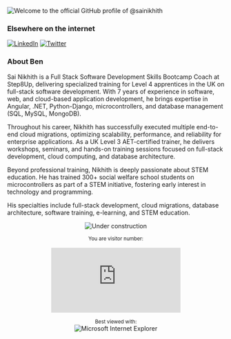 <!-- markdownlint-disable MD041 -->
![Welcome to the official GitHub profile of @sainikhith](https://github.com/sainikhith/sainikhith/blob/main/ledprofile.gif?raw=true)

### Elsewhere on the internet

[![LinkedIn](https://user-images.githubusercontent.com/282759/84680162-4161a300-af00-11ea-912c-8f32e5cc1676.png)](https://linkedin.com/in/srisainikhith)
[![Twitter](https://user-images.githubusercontent.com/282759/84680160-40c90c80-af00-11ea-8390-bb86858c5fa5.png)](https://x.com/srisainikhith)&nbsp;

### About Ben

Sai Nikhith is a Full Stack Software Development Skills Bootcamp Coach at Step8Up, delivering specialized training for Level 4 apprentices in the UK on full-stack software development. With 7 years of experience in software, web, and cloud-based application development, he brings expertise in Angular, .NET, Python-Django, microcontrollers, and database management (SQL, MySQL, MongoDB).

Throughout his career, Nikhith has successfully executed multiple end-to-end cloud migrations, optimizing scalability, performance, and reliability for enterprise applications. As a UK Level 3 AET-certified trainer, he delivers workshops, seminars, and hands-on training sessions focused on full-stack development, cloud computing, and database architecture.

Beyond professional training, Nikhith is deeply passionate about STEM education. He has trained 300+ social welfare school students on microcontrollers as part of a STEM initiative, fostering early interest in technology and programming.

His specialties include full-stack development, cloud migrations, database architecture, software training, e-learning, and STEM education.

<div align="center">

![Under construction](https://user-images.githubusercontent.com/282759/84681715-8c7cb580-af02-11ea-85a4-05d069c72121.gif)

</div>

<div align="center">
  
<sup>You are visitor number:</sup>

![Hit counter](https://smallcounter.com/count.php?c_style=14&id=1739436690)

</div>

<div align="center">

<sup>Best viewed with:</sup><br />![Microsoft Internet Explorer](https://user-images.githubusercontent.com/282759/84683523-52f97980-af05-11ea-9da0-639e1c368536.gif)

</div>